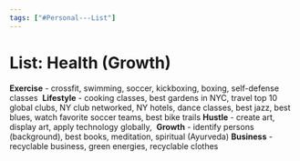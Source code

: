 ```yaml
---
tags: ["#Personal---List"]
---
```

# List: Health (Growth)

**Exercise** - crossfit, swimming, soccer, kickboxing, boxing, self-defense classes 
**Lifestyle** - cooking classes, best gardens in NYC, travel top 10 global clubs, NY club networked, NY hotels, dance classes, best jazz, best blues, watch favorite soccer teams, best bike trails
**Hustle** - create art, display art, apply technology globally, 
**Growth** - identify persons (background), best books, meditation, spiritual (Ayurveda)
**Business** - recyclable business, green energies, recyclable clothes
